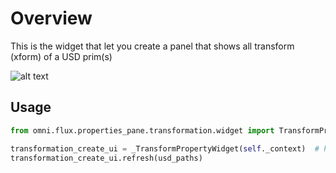 # Overview

This is the widget that let you create a panel that shows all transform (xform) of a USD prim(s)

![alt text](../data/images/preview.png)

## Usage

```python
from omni.flux.properties_pane.transformation.widget import TransformPropertyWidget as _TransformPropertyWidget

transformation_create_ui = _TransformPropertyWidget(self._context)  # hold the widget in a variable or it will crash
transformation_create_ui.refresh(usd_paths)
```
